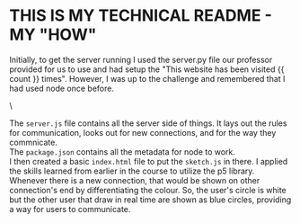# THIS IS MY TECHNICAL README - MY "HOW"

Initially, to get the server running I used the server.py file our professor provided for us to use and had setup the "This website has been visited {{ count }} times". However, I was up to the challenge and remembered that I had used node once before. 

\ 

The ```server.js``` file contains all the server side of things. It lays out the rules for communication, looks out for new connections, and for the way they commnicate.
\
The ```package.json``` contains all the metadata for node to work.
\
I then created a basic ```index.html``` file to put the ```sketch.js``` in there. I applied the skills learned from earlier in the course to utilize the p5 library. Whenever there is a new connection, that would be shown on other connection's end by differentiating the colour. So, the user's circle is white but the other user that draw in real time are shown as blue circles, providing a way for users to communicate.